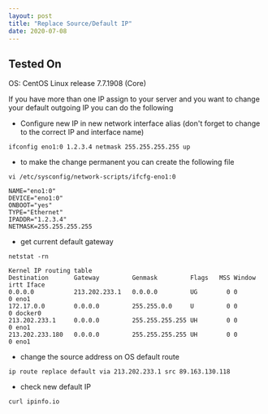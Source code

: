 ```yaml
---
layout: post
title: "Replace Source/Default IP"
date: 2020-07-08
---
```


## Tested On

OS: CentOS Linux release 7.7.1908 (Core)

If you have more than one IP assign to your server and you want to change your default outgoing IP you can do the following

* Configure new IP in new network interface alias (don't forget to change to the correct IP and interface name)

```
ifconfig eno1:0 1.2.3.4 netmask 255.255.255.255 up
```

* to make the change permanent you can create the following file

```
vi /etc/sysconfig/network-scripts/ifcfg-eno1:0
```

```
NAME="eno1:0"
DEVICE="eno1:0"
ONBOOT="yes"
TYPE="Ethernet"
IPADDR="1.2.3.4"
NETMASK=255.255.255.255
```

* get current default gateway

```
netstat -rn

Kernel IP routing table
Destination       Gateway         Genmask         Flags   MSS Window  irtt Iface
0.0.0.0           213.202.233.1   0.0.0.0         UG        0 0          0 eno1
172.17.0.0        0.0.0.0         255.255.0.0     U         0 0          0 docker0
213.202.233.1     0.0.0.0         255.255.255.255 UH        0 0          0 eno1
213.202.233.180   0.0.0.0         255.255.255.255 UH        0 0          0 eno1
```

* change the source address on OS default route

```
ip route replace default via 213.202.233.1 src 89.163.130.118
```

* check new default IP

```
curl ipinfo.io
```
